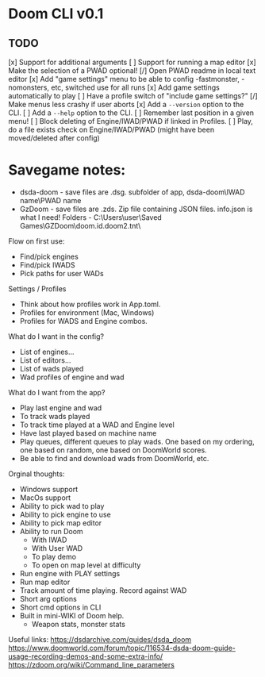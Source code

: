 # Doom CLI v0.1

## TODO
[x] Support for additional arguments
[ ] Support for running a map editor
[x] Make the selection of a PWAD optional!
[/] Open PWAD readme in local text editor
[x] Add "game settings" menu to be able to config -fastmonster, -nomonsters, etc, switched use for all runs
[x] Add game settings automatically to play
[ ] Have a profile switch of "include game settings?"
[/] Make menus less crashy if user aborts
[x] Add a `--version` option to the CLI.
[ ] Add a `--help` option to the CLI.
[ ] Remember last position in a given menu!
[ ] Block deleting of Engine/IWAD/PWAD if linked in Profiles.
[ ] Play, do a file exists check on Engine/IWAD/PWAD (might have been moved/deleted after config)

# Savegame notes:
 - dsda-doom - save files are .dsg. subfolder of app, dsda-doom\IWAD name\PWAD name
 - GzDoom - save files are .zds. Zip file containing JSON files. info.json is what I need! Folders - C:\Users\user\Saved Games\GZDoom\doom.id.doom2.tnt\

Flow on first use:
 - Find/pick engines
 - Find/pick IWADS
 - Pick paths for user WADs

Settings / Profiles
 - Think about how profiles work in App.toml.
 - Profiles for environment (Mac, Windows)
 - Profiles for WADS and Engine combos.

What do I want in the config?
 - List of engines...
 - List of editors...
 - List of wads played
 - Wad profiles of engine and wad

 What do I want from the app?
 - Play last engine and wad
 - To track wads played
 - To track time played at a WAD and Engine level
 - Have last played based on machine name
 - Play queues, different queues to play wads. One based on my ordering, one based on random, one based on DoomWorld scores.
 - Be able to find and download wads from DoomWorld, etc.

Orginal thoughts:
- Windows support
- MacOs support
- Ability to pick wad to play
- Ability to pick engine to use
- Ability to pick map editor
- Ability to run Doom
    - With IWAD
    - With User WAD
    - To play demo
    - To open on map level at difficulty
- Run engine with PLAY settings
- Run map editor
- Track amount of time playing. Record against WAD
- Short arg options
- Short cmd options in CLI
- Built in mini-WIKI of Doom help.
    - Weapon stats, monster stats


Useful links:
https://dsdarchive.com/guides/dsda_doom
https://www.doomworld.com/forum/topic/116534-dsda-doom-guide-usage-recording-demos-and-some-extra-info/
https://zdoom.org/wiki/Command_line_parameters